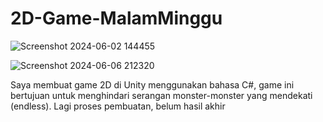 # 2D-Game-MalamMinggu

![Screenshot 2024-06-02 144455](https://github.com/annancahya/2D-Game-Malam-Minggu-/assets/97139161/f529468b-03b7-4263-9fcd-d0f1bf4d81ae)

![Screenshot 2024-06-06 212320](https://github.com/annancahya/2D-Game-MalamMinggu/assets/97139161/d82dea30-fbe0-4b1c-8af6-cca00c738686)


Saya membuat game 2D di Unity menggunakan bahasa C#, game ini bertujuan untuk menghindari serangan monster-monster yang mendekati (endless).
Lagi proses pembuatan, belum hasil akhir


